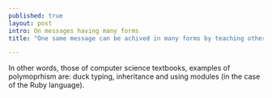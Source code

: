```yaml
---
published: true
layout: post
intro: On messages having many forms
title: "One same message can be achived in many forms by teaching others a common behavior, by learning behavior from your ancestors, and by borrowing behavior through others."

---
```


In other words, those of computer science textbooks, examples of polymoprhism are: duck typing, inheritance and using modules \(in the case of the Ruby language\).
